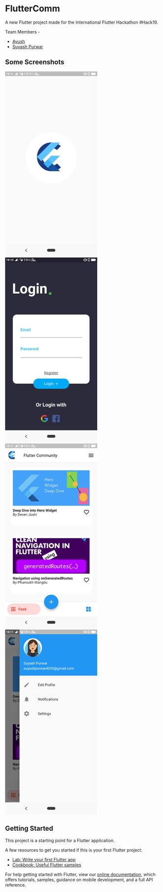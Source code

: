 # FlutterComm

A new Flutter project made for the International Flutter Hackathon #Hack19.

Team Members -
<br>
- [Ayush](https://github.com/eldraco19) 
- [Suyash Purwar](https://github.com/Suyash-Purwar)

## Some Screenshots

<img src="flutter_04.png" height="600em" width="300em">
<img src="flutter_01.png" height="600em" width="300em">
<img src="flutter_02.png" height="600em" width="300em">
<img src="flutter_03.png" height="600em" width="300em">

## Getting Started

This project is a starting point for a Flutter application.

A few resources to get you started if this is your first Flutter project:

- [Lab: Write your first Flutter app](https://flutter.dev/docs/get-started/codelab)
- [Cookbook: Useful Flutter samples](https://flutter.dev/docs/cookbook)

For help getting started with Flutter, view our 
[online documentation](https://flutter.dev/docs), which offers tutorials, 
samples, guidance on mobile development, and a full API reference.

